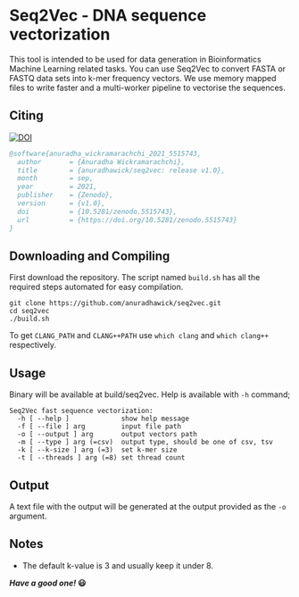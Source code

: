 # Seq2Vec - DNA sequence vectorization

This tool is intended to be used for data generation in Bioinformatics Machine Learning related tasks. You can use Seq2Vec to convert FASTA or FASTQ data sets into k-mer frequency vectors. We use memory mapped files to write faster and a multi-worker pipeline to vectorise the sequences.

## Citing

[![DOI](https://zenodo.org/badge/362989776.svg)](https://zenodo.org/badge/latestdoi/362989776)

```bibtex
@software{anuradha_wickramarachchi_2021_5515743,
  author       = {Anuradha Wickramarachchi},
  title        = {anuradhawick/seq2vec: release v1.0},
  month        = sep,
  year         = 2021,
  publisher    = {Zenodo},
  version      = {v1.0},
  doi          = {10.5281/zenodo.5515743},
  url          = {https://doi.org/10.5281/zenodo.5515743}
}
```


## Downloading and Compiling

First download the repository. The script named `build.sh` has all the required steps automated for easy compilation.

```
git clone https://github.com/anuradhawick/seq2vec.git
cd seq2vec
./build.sh
```

To get `CLANG_PATH` and `CLANG++PATH` use `which clang` and `which clang++` respectively.

## Usage
Binary will be available at build/seq2vec. Help is available with `-h` command;

```
Seq2Vec fast sequence vectorization:
  -h [ --help ]             show help message
  -f [ --file ] arg         input file path
  -o [ --output ] arg       output vectors path
  -m [ --type ] arg (=csv)  output type, should be one of csv, tsv
  -k [ --k-size ] arg (=3)  set k-mer size
  -t [ --threads ] arg (=8) set thread count
```

## Output

A text file with the output will be generated at the output provided as the `-o` argument.

## Notes

* The default k-value is 3 and usually keep it under 8.
<!-- * The generated output directory will have several `*.txt` files containing the normalized vectors. Each line starts with sequence id (index starts at 1). You can process this output as you like. We provide the helper script `toH5.py` to sort-concatenate these vectors and to create an `H5` files (for ML tasks). Usage is as follows;

```
usage: toH5.py [-h] --seq2vec-outdir SEQ2VEC_OUTDIR --destination-file
               DESTINATION_FILE

This script of Seq2Vec helps you to convert the raw output to H5. Quite
helpful in machine learning work.

optional arguments:
  -h, --help            show this help message and exit
  --seq2vec-outdir SEQ2VEC_OUTDIR, -s2v SEQ2VEC_OUTDIR
                        Output directory of seq2vec containing all the *.txt
                        files.
  --destination-file DESTINATION_FILE, -h5 DESTINATION_FILE
                        Name of the destination h5 file.
```

You can find the vectors inside the `h5` file `vectors` dataset.

* You can also use the `gathered-sorted.txt` inside the **seq2vec** output folder generated by `toH5.py`. Note that each line starts with sequence id (index starts at 1). Dont forget to drop that column (use use it as pandas index).

* In linux use `cut -d' ' -f2- <SEQ2VEC OUTDIR>/gathered-sorted.txt > vectors.txt` to obtain vectors without seq ids. This can later be loaded to numpy as `np.loadtxt("vectors.txt")`. -->


***Have a good one!* 😃**
